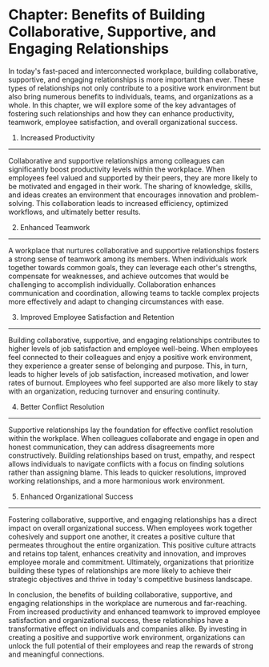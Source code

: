Chapter: Benefits of Building Collaborative, Supportive, and Engaging Relationships
===================================================================================

In today's fast-paced and interconnected workplace, building collaborative, supportive, and engaging relationships is more important than ever. These types of relationships not only contribute to a positive work environment but also bring numerous benefits to individuals, teams, and organizations as a whole. In this chapter, we will explore some of the key advantages of fostering such relationships and how they can enhance productivity, teamwork, employee satisfaction, and overall organizational success.

1. Increased Productivity
-------------------------

Collaborative and supportive relationships among colleagues can significantly boost productivity levels within the workplace. When employees feel valued and supported by their peers, they are more likely to be motivated and engaged in their work. The sharing of knowledge, skills, and ideas creates an environment that encourages innovation and problem-solving. This collaboration leads to increased efficiency, optimized workflows, and ultimately better results.

2. Enhanced Teamwork
--------------------

A workplace that nurtures collaborative and supportive relationships fosters a strong sense of teamwork among its members. When individuals work together towards common goals, they can leverage each other's strengths, compensate for weaknesses, and achieve outcomes that would be challenging to accomplish individually. Collaboration enhances communication and coordination, allowing teams to tackle complex projects more effectively and adapt to changing circumstances with ease.

3. Improved Employee Satisfaction and Retention
-----------------------------------------------

Building collaborative, supportive, and engaging relationships contributes to higher levels of job satisfaction and employee well-being. When employees feel connected to their colleagues and enjoy a positive work environment, they experience a greater sense of belonging and purpose. This, in turn, leads to higher levels of job satisfaction, increased motivation, and lower rates of burnout. Employees who feel supported are also more likely to stay with an organization, reducing turnover and ensuring continuity.

4. Better Conflict Resolution
-----------------------------

Supportive relationships lay the foundation for effective conflict resolution within the workplace. When colleagues collaborate and engage in open and honest communication, they can address disagreements more constructively. Building relationships based on trust, empathy, and respect allows individuals to navigate conflicts with a focus on finding solutions rather than assigning blame. This leads to quicker resolutions, improved working relationships, and a more harmonious work environment.

5. Enhanced Organizational Success
----------------------------------

Fostering collaborative, supportive, and engaging relationships has a direct impact on overall organizational success. When employees work together cohesively and support one another, it creates a positive culture that permeates throughout the entire organization. This positive culture attracts and retains top talent, enhances creativity and innovation, and improves employee morale and commitment. Ultimately, organizations that prioritize building these types of relationships are more likely to achieve their strategic objectives and thrive in today's competitive business landscape.

In conclusion, the benefits of building collaborative, supportive, and engaging relationships in the workplace are numerous and far-reaching. From increased productivity and enhanced teamwork to improved employee satisfaction and organizational success, these relationships have a transformative effect on individuals and companies alike. By investing in creating a positive and supportive work environment, organizations can unlock the full potential of their employees and reap the rewards of strong and meaningful connections.
